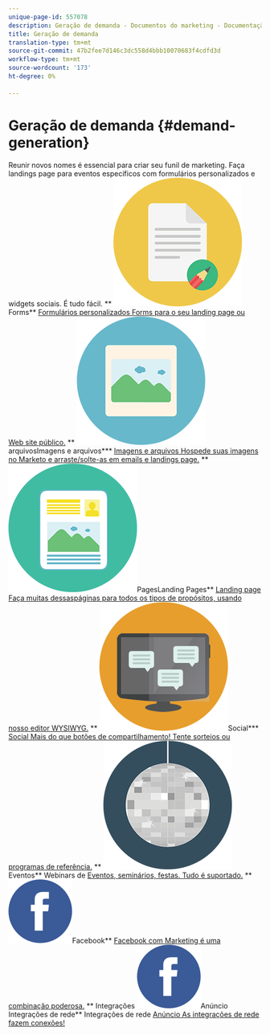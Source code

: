 ```yaml
---
unique-page-id: 557078
description: Geração de demanda - Documentos do marketing - Documentação do produto
title: Geração de demanda
translation-type: tm+mt
source-git-commit: 47b2fee7d146c3dc558d4bbb10070683f4cdfd3d
workflow-type: tm+mt
source-wordcount: '173'
ht-degree: 0%

---
```



# Geração de demanda {#demand-generation}

Reunir novos nomes é essencial para criar seu funil de marketing. Faça landings page para eventos específicos com formulários personalizados e widgets sociais. É tudo fácil.
** ![Forms](assets/documents-bookmarks-16.png)Forms** [Formulários personalizados Forms para o seu landing page ou Web site público.](https://docs.marketo.com/display/DOCS/Forms)     **  ![Imagens e ](assets/graphic-design-tools-06.png)arquivosImagens e arquivos***  [Imagens e arquivos Hospede suas imagens no Marketo e arraste/solte-as em emails e landings page.](https://docs.marketo.com/display/DOCS/Images+and+Files)     **  ![Landing ](assets/office-artboard-80.png)PagesLanding Pages**  [Landing page Faça muitas dessaspáginas para todos os tipos de propósitos, usando nosso editor WYSIWYG.](https://docs.marketo.com/pages/viewpage.action?pageId=2359689)     **  ![](assets/chat-messages-18.png)Social***  [Social Mais do que botões de compartilhamento! Tente sorteios ou programas de referência.](https://docs.marketo.com/display/DOCS/Social)     **  ![](assets/party-10.png)Eventos** Webinars de  [Eventos, seminários, festas. Tudo é suportado.](https://docs.marketo.com/pages/viewpage.action?pageId=2949755)     **  ![](assets/facebook-icon.png)Facebook**  [Facebook com Marketing é uma combinação poderosa.](https://docs.marketo.com/display/DOCS/Facebook)     ** Integrações  ![de rede ](assets/facebook-icon.png)Anúncio Integrações de rede** Integrações de rede  [Anúncio As integrações de rede fazem conexões!](https://docs.marketo.com/display/DOCS/Ad+Network+Integrations)